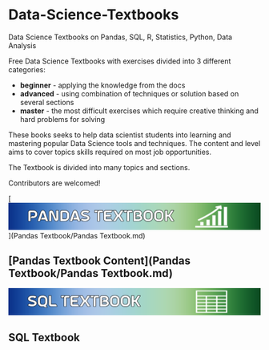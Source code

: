 # Data-Science-Textbooks
Data Science Textbooks on Pandas, SQL, R, Statistics, Python, Data Analysis

Free Data Science Textbooks with exercises divided into 3 different categories:
* **beginner** - applying the knowledge from the docs
* **advanced** - using combination of techniques or solution based on several sections
* **master** - the most difficult exercises which require creative thinking and hard problems for solving 

These books seeks to help data scientist students into learning and mastering popular Data Science tools and techniques. The content and level aims to cover topics skills required on most job opportunities.

The Textbook is divided into many topics and sections.

Contributors are welcomed!

[![Pandas Textbook](images/heading/Pandas_textbook.png)](Pandas Textbook/Pandas Textbook.md)

## [Pandas Textbook Content](Pandas Textbook/Pandas Textbook.md)


![](images/heading/SQL_textbook.png)

## SQL Textbook